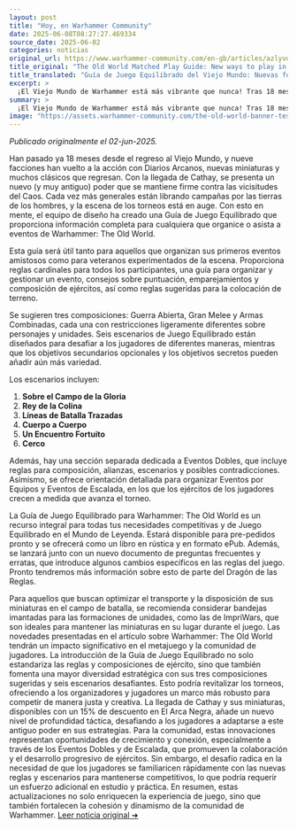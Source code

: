 ```yaml
---
layout: post
title: "Hoy, en Warhammer Community"
date: 2025-06-08T08:27:27.469334
source_date: 2025-06-02
categories: noticias
original_url: https://www.warhammer-community.com/en-gb/articles/azlyvdkm/the-old-world-matched-play-guide-new-ways-to-play-in-the-world-of-legend/
title_original: "The Old World Matched Play Guide: New ways to play in the World of Legend - Warhammer Community"
title_translated: "Guía de Juego Equilibrado del Viejo Mundo: Nuevas formas de jugar en el Mundo de Leyenda - Comunidad Warhammer"
excerpt: >
  ¡El Viejo Mundo de Warhammer está más vibrante que nunca! Tras 18 meses de emocionantes batallas y con la llegada de nuevas facciones como Cathay, la escena de torneos está en auge. La nueva Guía de Juego Equilibrado ofrece a organizadores y jugadores una herramienta indispensable para eventos competitivos, con reglas cardinales, consejos sobre puntuación y composición de ejércitos, y emocionantes escenarios de juego. Tanto para principiantes como para veteranos, esta guía promete enriquecer la experiencia de juego en el Mundo de Leyenda. Prepárate para desafiar tus estrategias y sumérgete en nuevas aventuras con esta esperada publicación.
summary: >
  ¡El Viejo Mundo de Warhammer está más vibrante que nunca! Tras 18 meses de emocionantes batallas y con la llegada de nuevas facciones como Cathay, la escena de torneos está en auge. La nueva Guía de Juego Equilibrado ofrece a organizadores y jugadores una herramienta indispensable para eventos competitivos, con reglas cardinales, consejos sobre puntuación y composición de ejércitos, y emocionantes escenarios de juego. Tanto para principiantes como para veteranos, esta guía promete enriquecer la experiencia de juego en el Mundo de Leyenda. Prepárate para desafiar tus estrategias y sumérgete en nuevas aventuras con esta esperada publicación.
image: "https://assets.warhammer-community.com/the-old-world-banner-test.jpg"
---
```


*Publicado originalmente el 02-jun-2025.*

Han pasado ya 18 meses desde el regreso al Viejo Mundo, y nueve facciones han vuelto a la acción con Diarios Arcanos, nuevas miniaturas y muchos clásicos que regresan. Con la llegada de Cathay, se presenta un nuevo (y muy antiguo) poder que se mantiene firme contra las vicisitudes del Caos. Cada vez más generales están librando campañas por las tierras de los hombres, y la escena de los torneos está en auge. Con esto en mente, el equipo de diseño ha creado una Guía de Juego Equilibrado que proporciona información completa para cualquiera que organice o asista a eventos de Warhammer: The Old World.

Esta guía será útil tanto para aquellos que organizan sus primeros eventos amistosos como para veteranos experimentados de la escena. Proporciona reglas cardinales para todos los participantes, una guía para organizar y gestionar un evento, consejos sobre puntuación, emparejamientos y composición de ejércitos, así como reglas sugeridas para la colocación de terreno.

Se sugieren tres composiciones: Guerra Abierta, Gran Melee y Armas Combinadas, cada una con restricciones ligeramente diferentes sobre personajes y unidades. Seis escenarios de Juego Equilibrado están diseñados para desafiar a los jugadores de diferentes maneras, mientras que los objetivos secundarios opcionales y los objetivos secretos pueden añadir aún más variedad.

Los escenarios incluyen:

1. **Sobre el Campo de la Gloria**
2. **Rey de la Colina**
3. **Líneas de Batalla Trazadas**
4. **Cuerpo a Cuerpo**
5. **Un Encuentro Fortuito**
6. **Cerco**

Además, hay una sección separada dedicada a Eventos Dobles, que incluye reglas para composición, alianzas, escenarios y posibles contradicciones. Asimismo, se ofrece orientación detallada para organizar Eventos por Equipos y Eventos de Escalada, en los que los ejércitos de los jugadores crecen a medida que avanza el torneo.

La Guía de Juego Equilibrado para Warhammer: The Old World es un recurso integral para todas tus necesidades competitivas y de Juego Equilibrado en el Mundo de Leyenda. Estará disponible para pre-pedidos pronto y se ofrecerá como un libro en rústica y en formato ePub. Además, se lanzará junto con un nuevo documento de preguntas frecuentes y erratas, que introduce algunos cambios específicos en las reglas del juego. Pronto tendremos más información sobre esto de parte del Dragón de las Reglas.

Para aquellos que buscan optimizar el transporte y la disposición de sus miniaturas en el campo de batalla, se recomienda considerar bandejas imantadas para las formaciones de unidades, como las de ImpriWars, que son ideales para mantener las miniaturas en su lugar durante el juego.
Las novedades presentadas en el artículo sobre Warhammer: The Old World tendrán un impacto significativo en el metajuego y la comunidad de jugadores. La introducción de la Guía de Juego Equilibrado no solo estandariza las reglas y composiciones de ejército, sino que también fomenta una mayor diversidad estratégica con sus tres composiciones sugeridas y seis escenarios desafiantes. Esto podría revitalizar los torneos, ofreciendo a los organizadores y jugadores un marco más robusto para competir de manera justa y creativa. La llegada de Cathay y sus miniaturas, disponibles con un 15% de descuento en El Arca Negra, añade un nuevo nivel de profundidad táctica, desafiando a los jugadores a adaptarse a este antiguo poder en sus estrategias. Para la comunidad, estas innovaciones representan oportunidades de crecimiento y conexión, especialmente a través de los Eventos Dobles y de Escalada, que promueven la colaboración y el desarrollo progresivo de ejércitos. Sin embargo, el desafío radica en la necesidad de que los jugadores se familiaricen rápidamente con las nuevas reglas y escenarios para mantenerse competitivos, lo que podría requerir un esfuerzo adicional en estudio y práctica. En resumen, estas actualizaciones no solo enriquecen la experiencia de juego, sino que también fortalecen la cohesión y dinamismo de la comunidad de Warhammer.
[Leer noticia original ➜](https://www.warhammer-community.com/en-gb/articles/azlyvdkm/the-old-world-matched-play-guide-new-ways-to-play-in-the-world-of-legend/)
